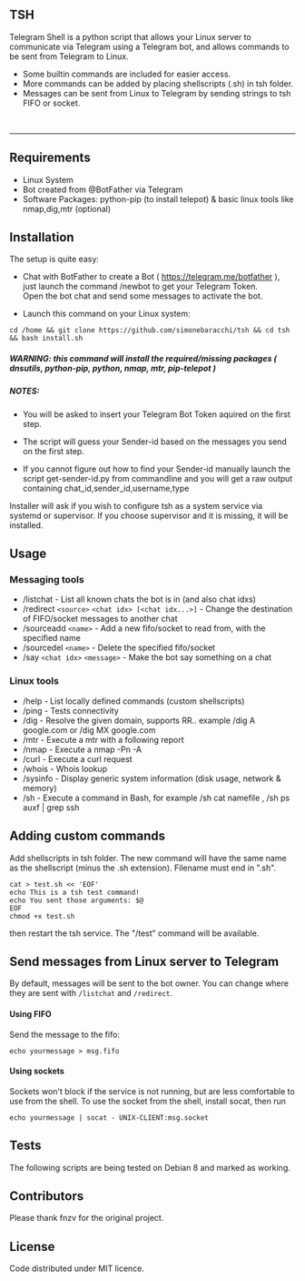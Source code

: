 ## TSH

Telegram Shell is a python script that allows your Linux server to communicate via Telegram using a Telegram bot, and allows commands to be sent from Telegram to Linux.

  - Some builtin commands are included for easier access.
  - More commands can be added by placing shellscripts (.sh) in tsh folder.
  - Messages can be sent from Linux to Telegram by sending strings to tsh FIFO or socket.

 <br>

 -------------------------------

## Requirements
- Linux System
- Bot created from @BotFather via Telegram
- Software Packages: python-pip (to install telepot) & basic linux tools like nmap,dig,mtr (optional)

## Installation

The setup is quite easy: <br>

* Chat with BotFather to create a Bot ( https://telegram.me/botfather ), just launch the command /newbot to get your Telegram Token. <br>
 Open the bot chat and send some messages to activate the bot. <br>

* Launch this command on your Linux system: <br>

```
cd /home && git clone https://github.com/simonebaracchi/tsh && cd tsh && bash install.sh 
```

##### WARNING: this command will install the required/missing packages ( dnsutils, python-pip, python, nmap, mtr, pip-telepot )

##### NOTES:

- You will be asked to insert your Telegram Bot Token aquired on the first step. <br>

- The script will guess your Sender-id based on the messages you send on the first step. <br>

- If you cannot figure out how to find your Sender-id manually launch the script get-sender-id.py from commandline and you will get a raw output containing chat_id,sender_id,username,type <br>

Installer will ask if you wish to configure tsh as a system service via systemd or supervisor. If you choose supervisor and it is missing, it will be installed.

## Usage

### Messaging tools

- /listchat - List all known chats the bot is in (and also chat idxs)
- /redirect `<source>` `<chat idx> [<chat idx...>]` - Change the destination of FIFO/socket messages to another chat
- /sourceadd `<name>` - Add a new fifo/socket to read from, with the specified name
- /sourcedel `<name>` - Delete the specified fifo/socket
- /say `<chat idx>` `<message>` - Make the bot say something on a chat

### Linux tools

- /help - List locally defined commands (custom shellscripts)
- /ping - Tests connectivity 
- /dig - Resolve the given domain, supports RR.. example /dig A google.com or /dig MX google.com
- /mtr - Execute a mtr with a following report
- /nmap - Execute a nmap -Pn -A
- /curl - Execute a curl request
- /whois - Whois lookup
- /sysinfo - Display generic system information (disk usage, network & memory)
- /sh - Execute a command in Bash, for example /sh cat namefile , /sh ps auxf | grep ssh

## Adding custom commands

Add shellscripts in tsh folder. The new command will have the same name as the shellscript (minus the .sh extension).
Filename must end in ".sh".

```
cat > test.sh << 'EOF'
echo This is a tsh test command!
echo You sent those arguments: $@
EOF
chmod +x test.sh
```

then restart the tsh service. The "/test" command will be available.


## Send messages from Linux server to Telegram

By default, messages will be sent to the bot owner. You can change where they are sent with `/listchat` and `/redirect`.

#### Using FIFO

Send the message to the fifo:

```
echo yourmessage > msg.fifo
```


#### Using sockets

Sockets won't block if the service is not running, but are less comfortable to use from the shell.
To use the socket from the shell, install socat, then run

```
echo yourmessage | socat - UNIX-CLIENT:msg.socket
```

## Tests

The following scripts are being tested on Debian 8 and marked as working.

## Contributors

Please thank fnzv for the original project.

## License

Code distributed under MIT licence.

